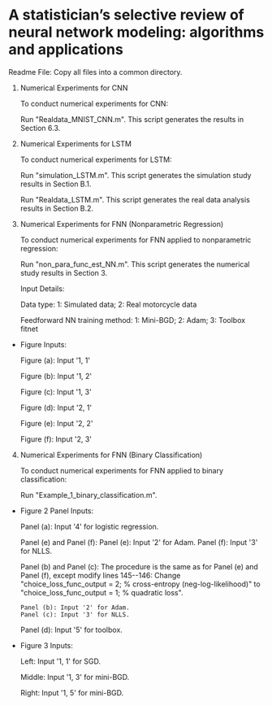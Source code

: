 # A statistician’s selective review of neural network modeling: algorithms and applications

Readme File: Copy all files into a common directory.


1. Numerical Experiments for CNN

   To conduct numerical experiments for CNN:

    Run "Realdata_MNIST_CNN.m". This script generates the results in Section 6.3.

2. Numerical Experiments for LSTM

   To conduct numerical experiments for LSTM:

    Run "simulation_LSTM.m". This script generates the simulation study results in Section B.1.

    Run "Realdata_LSTM.m".   This script generates the real data analysis results in Section B.2.

3. Numerical Experiments for FNN (Nonparametric Regression)

   To conduct numerical experiments for FNN applied to nonparametric regression:

    Run "non_para_func_est_NN.m". This script generates the numerical study results in Section 3.

    Input Details:

    Data type:
        1: Simulated data;  2: Real motorcycle data

    Feedforward NN training method:
        1: Mini-BGD;  2: Adam;  3: Toolbox fitnet

  - Figure Inputs:

    Figure (a): Input '1, 1'

    Figure (b): Input '1, 2'

    Figure (c): Input '1, 3'

    Figure (d): Input '2, 1'

    Figure (e): Input '2, 2'

    Figure (f): Input '2, 3'

4. Numerical Experiments for FNN (Binary Classification)

   To conduct numerical experiments for FNN applied to binary classification:

    Run "Example_1_binary_classification.m".

  - Figure 2 Panel Inputs:

    Panel (a): Input '4' for logistic regression.

    Panel (e) and Panel (f):
        Panel (e): Input '2' for Adam.
        Panel (f): Input '3' for NLLS.

    Panel (b) and Panel (c): The procedure is the same as for Panel (e) and Panel (f), except modify lines 145--146:
        Change "choice_loss_func_output = 2; % cross-entropy (neg-log-likelihood)"
        to
        "choice_loss_func_output = 1; % quadratic loss".

        Panel (b): Input '2' for Adam.
        Panel (c): Input '3' for NLLS.

    Panel (d): Input '5' for toolbox.

  - Figure 3 Inputs:

    Left:   Input '1, 1' for SGD.

    Middle: Input '1, 3' for mini-BGD.

    Right:  Input '1, 5' for mini-BGD.
